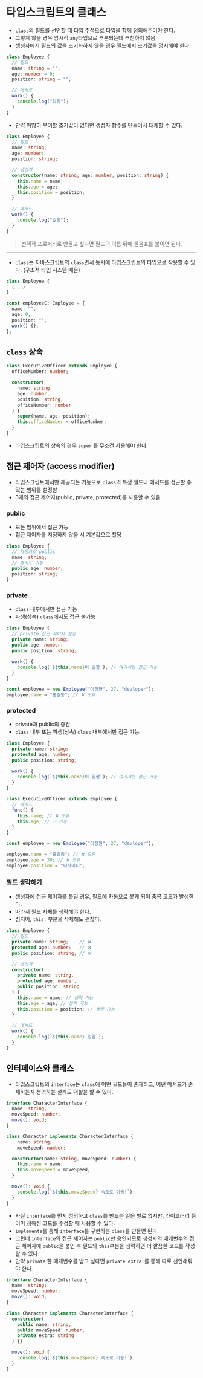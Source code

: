 # 타입스크립트의 클래스

- `class`의 필드를 선언할 때 타입 주석으로 타입을 함께 정의해주어야 한다.
- 그렇지 않을 경우 암시적 `any`타입으로 추론되는데 추천하지 않음
- 생성자에서 필드의 값을 초기화하지 않을 경우 필드에서 초기값을 명시해야 한다.

```ts
class Employee {
  // 필드
  name: string = "";
  age: number = 0;
  position: string = "";

  // 메서드
  work() {
    console.log("일함");
  }
}
```

- 만약 마땅히 부여할 초기값이 없다면 생성자 함수를 만들어서 대체할 수 있다.

```ts
class Employee {
  // 필드
  name: string;
  age: number;
  position: string;

  // 생성자
  constructor(name: string, age: number, position: string) {
    this.name = name;
    this.age = age;
    this.position = position;
  }

  // 메서드
  work() {
    console.log("일함");
  }
}
```

> 선택적 프로퍼티로 만들고 싶다면 필드의 이름 뒤에 물음표를 붙이면 된다.

---

- `class`는 자바스크립트의 `class`면서 동시에 타입스크립트의 타입으로 작용할 수 있다. (구조적 타입 시스템 때문)

```ts
class Employee {
  (...)
}

const employeeC: Employee = {
  name: "",
  age: 0,
  position: "",
  work() {},
};
```

## `class` 상속

```ts
class ExecutiveOfficer extends Employee {
  officeNumber: number;

  constructor(
    name: string,
    age: number,
    position: string,
    officeNumber: number
  ) {
    super(name, age, position);
    this.officeNumber = officeNumber;
  }
}
```

- 타입스크립트의 상속의 경우 `super` 를 무조건 사용해야 한다.

## 접근 제어자 (access modifier)

- 타입스크립트에서만 제공되는 기능으로 `class`의 특정 필드나 메서드를 접근할 수 있는 범위를 설정함
- 3개의 접근 제어자(public, private, protected)를 사용할 수 있음

### public

- 모든 범위에서 접근 가능
- 접근 제어자를 지정하지 않을 시 기본값으로 할당

```ts
class Employee {
  // 자동으로 public
  name: string;
  // 명시도 가능
  public age: number;
  position: string;
}
```

### private

- `class` 내부에서만 접근 가능
- 파생(상속) `class`에서도 접근 불가능

```ts
class Employee {
  // private 접근 제어자 설정
  private name: string;
  public age: number;
  public position: string;

  work() {
    console.log(`${this.name}이 일함`); // 여기서는 접근 가능
  }
}

const employee = new Employee("이정환", 27, "devloper");
employee.name = "홍길동"; // ❌ 오류
```

### protected

- private과 public의 중간
- `class` 내부 또는 파생(상속) `class` 내부에서만 접근 가능

```ts
class Employee {
  private name: string;
  protected age: number;
  public position: string;

  work() {
    console.log(`${this.name}이 일함`); // 여기서는 접근 가능
  }
}

class ExecutiveOfficer extends Employee {
  // 메서드
  func() {
    this.name; // ❌ 오류
    this.age; // ✅ 가능
  }
}

const employee = new Employee("이정환", 27, "devloper");

employee.name = "홍길동"; // ❌ 오류
employee.age = 30; // ❌ 오류
employee.position = "디자이너";
```
### 필드 생략하기
- 생성자에 접근 제어자를 붙일 경우, 필드에 자동으로 붙게 되어 중복 코드가 발생한다.
- 따라서 필드 자체를 생략해야 한다.
- 심지어, `this.` 부분을 삭제해도 괜찮다.
```ts
class Employee {
  // 필드
  private name: string;    // ❌
  protected age: number;   // ❌
  public position: string; // ❌

  // 생성자
  constructor(
    private name: string,
    protected age: number,
    public position: string
  ) {
    this.name = name; // 생략 가능
    this.age = age; // 생략 가능
    this.position = position; // 생략 가능
  }

  // 메서드
  work() {
    console.log(`${this.name} 일함`);
  }
}
```

## 인터페이스와 클래스
- 타입스크립트의 `interface`는 `class`에 어떤 필드들이 존재하고, 어떤 메서드가 존재하는지 정의하는 설계도 역할을 할 수 있다.
```ts
interface CharacterInterface {
  name: string;
  moveSpeed: number;
  move(): void;
}

class Character implements CharacterInterface {
    name: string;
    moveSpeed: number;

  constructor(name: string, moveSpeed: number) {
    this.name = name;
    this.moveSpeed = moveSpeed;
  }

  move(): void {
    console.log(`${this.moveSpeed} 속도로 이동!`);
  }
}
```
- 사실 `interface`를 먼저 정의하고 `class`를 만드는 일은 별로 없지만, 라이브러리 등 이미 정해진 코드를 수정할 때 사용할 수 있다.
- `implements`를 통해 `interface`를 구현하는 `class`를 만들면 된다.
- 그런데 `interface`의 접근 제어자는 `public`만 용인되므로 생성자의 매개변수의 접근 제어자에 `public`을 붙인 후 필드와 `this`부분을 생략하면 더 깔끔한 코드를 작성할 수 있다.
- 만약 `private` 한 매개변수를 받고 싶다면 `private extra:`를 통해 따로 선언해줘야 한다.

```ts
interface CharacterInterface {
  name: string;
  moveSpeed: number;
  move(): void;
}

class Character implements CharacterInterface {
  constructor(
    public name: string,
    public moveSpeed: number,
    private extra: string
  ) {}

  move(): void {
    console.log(`${this.moveSpeed} 속도로 이동!`);
  }
}
```